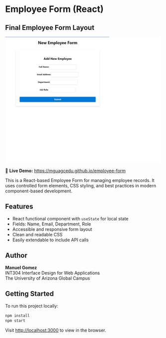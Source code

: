 # Employee Form (React)

## Final Employee Form Layout

![Final Employee Form](public/emp-image.png)


🔗 **Live Demo:** https://mguagcedu.github.io/employee-form



This is a React-based Employee Form for managing employee records. It uses controlled form elements, CSS styling, and best practices in modern component-based development.

## Features

- React functional component with `useState` for local state
- Fields: Name, Email, Department, Role
- Accessible and responsive form layout
- Clean and readable CSS
- Easily extendable to include API calls

## Author

**Manuel Gomez**  
INT304  Interface Design for Web Applications  
The University of Arizona Global Campus

## Getting Started

To run this project locally:

```bash
npm install
npm start
```

Visit [http://localhost:3000](http://localhost:3000) to view in the browser.

